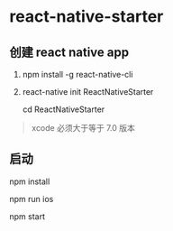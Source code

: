 # react-native-starter

## 创建 react native app

1. npm install -g react-native-cli
 
2. react-native init ReactNativeStarter
    
    cd ReactNativeStarter
    
> xcode 必须大于等于 7.0 版本
     
## 启动

npm install 

npm run ios
   
npm start
 
